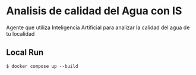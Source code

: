 # Analisis de calidad del Agua con IS

Agente que utiliza Inteligencia Artificial para analizar la calidad del agua de tu localidad


## Local Run

```
$ docker compose up --build
```

